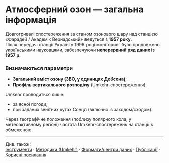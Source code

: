 # Атмосферний озон — загальна інформація

Довготривалі спостереження за станом озонового шару над станцією «Фарадей / Академік Вернадський» ведуться з **1957 року**.  
Після передачі станції Україні у 1996 році моніторинг було продовжено українськими науковцями, забезпечуючи **неперервний ряд даних із 1957 р.**

### Визначаються параметри
- **Загальний вміст озону (ЗВО, у одиницях Добсона)**;  
- **Профіль вертикального розподілу** (Umkehr-спостереження).  

Umkehr проводиться лише:  
- за ясної погоди;  
- при заданих зенітних кутах Сонця (включно із заходом/сходом).  

Через географічне положення (поблизу полярного кола, у метеоактивному регіоні) частота Umkehr-спостережень на станції є обмеженою.

---

Див. також:  
[Інструменти](instruments.md) · [Методики (Umkehr)](methods.md) · [Формати/центри даних](formats.md) · [Публікації](results.md) · [Корисні посилання](links.md)
